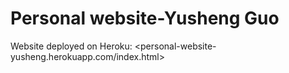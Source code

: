 # Personal website-Yusheng Guo

Website deployed on Heroku:
<personal-website-yusheng.herokuapp.com/index.html>
